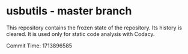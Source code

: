 # usbutils - master branch

This repository contains the frozen state of the repository.
Its history is cleared. It is used only for static code
analysis with Codacy.

Commit Time: 1713896585